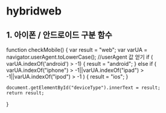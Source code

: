 # hybridweb
## 1. 아이폰 / 안드로이드 구분 함수
function checkMobile() {
    var result = "web";
    var varUA = navigator.userAgent.toLowerCase(); //userAgent 값 얻기
    if ( varUA.indexOf('android') > -1) {
        result = "android";
    } else if ( varUA.indexOf("iphone") > -1||varUA.indexOf("ipad") > -1||varUA.indexOf("ipod") > -1 ) {
        result = "ios";
    } 

    document.getElementById("deviceType").innerText = result;
    return result;
}

